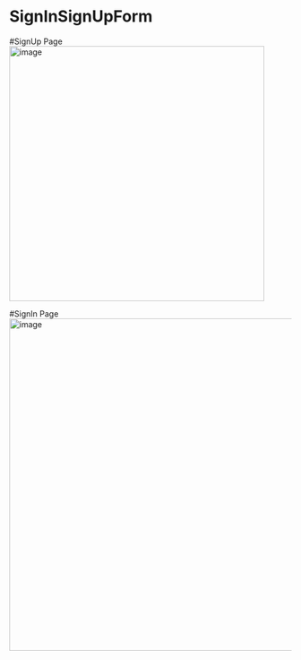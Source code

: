 # SignInSignUpForm

#SignUp Page
<img width="455" alt="image" src="https://github.com/adarsh268/SignInSignUpForm/assets/109815491/cdb26d3d-e4b6-4cd4-91b0-fd9e8e1e0ecc">

#SignIn Page
<img width="593" alt="image" src="https://github.com/adarsh268/SignInSignUpForm/assets/109815491/25f44d4b-0983-40f7-b70a-3b0a26052bc5">
